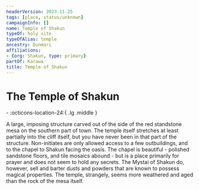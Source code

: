 ```yaml
---
headerVersion: 2023.11.25
tags: [place, status/unknown]
campaignInfo: []
name: Temple of Shakun
typeOf: holy site
typeOfAlias: temple
ancestry: Dunmari
affiliations:
- {org: Shakun, type: primary}
partOf: Karawa
title: Temple of Shakun
---
```

# The Temple of Shakun
<div class="grid cards ext-narrow-margin ext-one-column" markdown>
-    :octicons-location-24:{ .lg .middle }   
</div>


A large, imposing structure carved out of the side of the red standstone mesa on the southern part of town. The temple itself stretches at least partially into the cliff itself, but you have never been in that part of the structure. Non-initiates are only allowed access to a few outbuildings, and to the chapel to Shakun facing the oasis. The chapel is beautiful - polished sandstone floors, and tile mosaics abound - but is a place primarily for prayer and does not seem to hold any secrets. The Mystai of Shakun do, however, sell and barter dusts and powders that are known to possess magical properties. The temple, strangely, seems more weathered and aged than the rock of the mesa itself.

